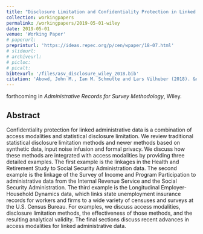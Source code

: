 ```yaml
---
title: "Disclosure Limitation and Confidentiality Protection in Linked Data"
collection: workingpapers
permalink: /workingpapers/2019-05-01-wiley
date: 2019-05-01
venue: 'Working Paper'
# paperurl: 
preprinturl: 'https://ideas.repec.org/p/cen/wpaper/18-07.html'
# slideurl: 
# archiveurl: 
# picloc: 
# picalt: 
bibtexurl: '/files/asv_disclosure_wiley_2018.bib'
citation: 'Abowd, John M., Ian M. Schmutte and Lars Vilhuber (2018). &quot;Disclosure Limitation and Confidentiality Protection in Linked Data.&quot; Center for Economic Studies, U.S. Census Bureau, Working Papers 18-07.'
---
```


forthcoming in *Administrative Records for Survey Methodology*, Wiley.

## Abstract

Confidentiality protection for linked administrative data is a combination of access modalities and statistical disclosure limitation. We review traditional statistical disclosure limitation methods and newer methods based on synthetic data, input noise infusion and formal privacy. We discuss how these methods are integrated with access modalities by providing three detailed examples. The first example is the linkages in the Health and Retirement Study to Social Security Administration data. The second example is the linkage of the Survey of Income and Program Participation to administrative data from the Internal Revenue Service and the Social Security Administration. The third example is the Longitudinal Employer-Household Dynamics data, which links state unemployment insurance records for workers and firms to a wide variety of censuses and surveys at the U.S. Census Bureau. For examples, we discuss access modalities, disclosure limitation methods, the effectiveness of those methods, and the resulting analytical validity. The final sections discuss recent advances in access modalities for linked administrative data.
